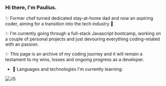 ### Hi there, I'm Paulius.

✨ Former chef turned dedicated stay-at-home dad and now an aspiring coder, aiming for a transition into the tech industry :raised_hands:
<br />

✨ I'm currently going through a full-stack Javascript bootcamp, working on a couple of personal projects and just devouring everything coding-related with an passion.

✨ This page is an archive of my coding journey and it will remain a testament to my wins, losses and ongoing progress as a developer.


- 🌱 Languages and technologies I'm currently learning:

![JS](http://img.shields.io/badge/-JavaScript-000?&logo=JavaScript)